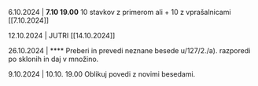 6.10.2024 | **7.10 19.00**
10 stavkov z primerom ali + 10 z vprašalnicami
[[7.10.2024]]

12.10.2024 | JUTRI
[[14.10.2024]]

26.10.2024 | ****
Preberi in prevedi neznane besede u/127/2./a).
razporedi po sklonih in daj v množino.

9.10.2024 | 10.10. 19.00
Oblikuj povedi z novimi besedami.
